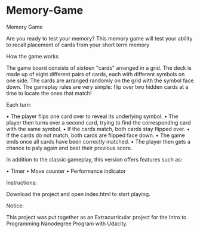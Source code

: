 # Memory-Game
Memory Game

Are you ready to test your memory?
This memory game will test your ability to recall placement of cards from your short term memory

How the game works

The game board consists of sixteen "cards" arranged in a grid. The deck is made up of eight different pairs of cards, each with different symbols on one side. The cards are arranged randomly on the grid with the symbol face down. The gameplay rules are very simple: flip over two hidden cards at a time to locate the ones that match!

Each turn:

•	The player flips one card over to reveal its underlying symbol.
•	The player then turns over a second card, trying to find the corresponding card with the same symbol.
•	If the cards match, both cards stay flipped over.
•	If the cards do not match, both cards are flipped face down.
•	The game ends once all cards have been correctly matched.
•	The player then gets a chance to paly again and best their previous score.

In addition to the classic gameplay, this version offers features such as:

•	Timer
•	Move counter
•	Performance indicator

Instructions:

Download the project and open index.html to start playing.

Notice:

This project was put together as an Extracurricular project for the Intro to Programming Nanodegree Program with Udacity.
